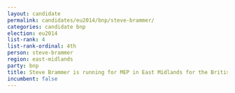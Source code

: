 ```yaml
---
layout: candidate
permalink: candidates/eu2014/bnp/steve-brammer/
categories: candidate bnp
election: eu2014
list-rank: 4
list-rank-ordinal: 4th
person: steve-brammer
region: east-midlands
party: bnp
title: Steve Brammer is running for MEP in East Midlands for the British National Party
incumbent: false
---
```

